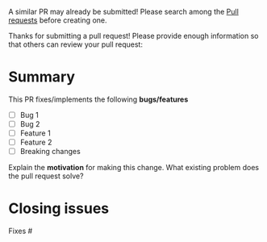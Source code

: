 A similar PR may already be submitted!
Please search among the [Pull requests](../) before creating one.

Thanks for submitting a pull request! Please provide enough information so that others can review your pull request:

# Summary

<!-- Summary of the PR -->

This PR fixes/implements the following **bugs/features**

* [ ] Bug 1
* [ ] Bug 2
* [ ] Feature 1
* [ ] Feature 2
* [ ] Breaking changes

<!-- You can skip this if you're fixing a typo. -->

Explain the **motivation** for making this change. What existing problem does the pull request solve?

<!-- Example: When "Adding a function to do X", explain why it is necessary to have a way to do X. -->

# Closing issues

<!-- Put `closes #XXXX` in your comment to auto-close the issue that your PR fixes (if such). -->
Fixes #
